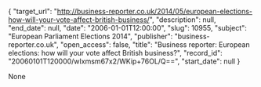 {
  "target_url": "http://business-reporter.co.uk/2014/05/european-elections-how-will-your-vote-affect-british-business/", 
  "description": null, 
  "end_date": null, 
  "date": "2006-01-01T12:00:00", 
  "slug": 10955, 
  "subject": "European Parliament Elections 2014", 
  "publisher": "business-reporter.co.uk", 
  "open_access": false, 
  "title": "Business reporter: European elections: how will your vote affect British business?", 
  "record_id": "20060101T120000/wIxmsm67x2/WKip+76OL/Q==", 
  "start_date": null
}

None